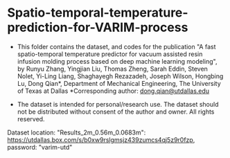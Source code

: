 # Spatio-temporal-temperature-prediction-for-VARIM-process

- This folder contains the dataset, and codes for the publication 
"A fast spatio-temporal temperature predictor for vacuum assisted resin infusion molding
process based on deep machine learning modeling",
by Runyu Zhang, Yingjian Liu, Thomas Zheng, Sarah Eddin, Steven Nolet, Yi-Ling Liang,
Shaghayegh Rezazadeh, Joseph Wilson, Hongbing Lu, Dong Qian*,
Department of Mechanical Engineering, The University of Texas at Dallas
*Corresponding author: dong.qian@utdallas.edu

- The dataset is intended for personal/research use. The dataset should not be distributed without
consent of the author and owner. All rights reserved.

Dataset location:
"Results_2m_0.56m_0.0683m": https://utdallas.box.com/s/b0xw9rslgmsjz439zumcs4qj5z9r0fzp, password: "varim-utd"
